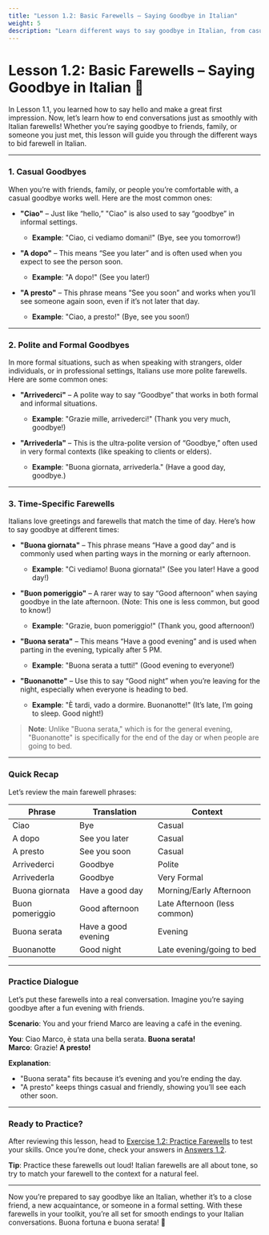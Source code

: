 ```yaml
---
title: "Lesson 1.2: Basic Farewells – Saying Goodbye in Italian"
weight: 5
description: "Learn different ways to say goodbye in Italian, from casual farewells to polite and formal send-offs."
---
```


# Lesson 1.2: Basic Farewells – Saying Goodbye in Italian 👋

In Lesson 1.1, you learned how to say hello and make a great first impression. Now, let’s learn how to end conversations just as smoothly with Italian farewells! Whether you’re saying goodbye to friends, family, or someone you just met, this lesson will guide you through the different ways to bid farewell in Italian.

---

### 1. Casual Goodbyes

When you’re with friends, family, or people you’re comfortable with, a casual goodbye works well. Here are the most common ones:

- **"Ciao"** – Just like “hello,” "Ciao" is also used to say “goodbye” in informal settings.
  - **Example**: "Ciao, ci vediamo domani!" (Bye, see you tomorrow!)

- **"A dopo"** – This means “See you later” and is often used when you expect to see the person soon.
  - **Example**: "A dopo!" (See you later!)

- **"A presto"** – This phrase means “See you soon” and works when you’ll see someone again soon, even if it’s not later that day.
  - **Example**: "Ciao, a presto!" (Bye, see you soon!)

---

### 2. Polite and Formal Goodbyes

In more formal situations, such as when speaking with strangers, older individuals, or in professional settings, Italians use more polite farewells. Here are some common ones:

- **"Arrivederci"** – A polite way to say “Goodbye” that works in both formal and informal situations.
  - **Example**: "Grazie mille, arrivederci!" (Thank you very much, goodbye!)

- **"Arrivederla"** – This is the ultra-polite version of “Goodbye,” often used in very formal contexts (like speaking to clients or elders).
  - **Example**: "Buona giornata, arrivederla." (Have a good day, goodbye.)

---

### 3. Time-Specific Farewells

Italians love greetings and farewells that match the time of day. Here’s how to say goodbye at different times:

- **"Buona giornata"** – This phrase means “Have a good day” and is commonly used when parting ways in the morning or early afternoon.
  - **Example**: "Ci vediamo! Buona giornata!" (See you later! Have a good day!)

- **"Buon pomeriggio"** – A rarer way to say “Good afternoon” when saying goodbye in the late afternoon. (Note: This one is less common, but good to know!)
  - **Example**: "Grazie, buon pomeriggio!" (Thank you, good afternoon!)

- **"Buona serata"** – This means “Have a good evening” and is used when parting in the evening, typically after 5 PM.
  - **Example**: "Buona serata a tutti!" (Good evening to everyone!)

- **"Buonanotte"** – Use this to say “Good night” when you’re leaving for the night, especially when everyone is heading to bed.
  - **Example**: "È tardi, vado a dormire. Buonanotte!" (It’s late, I’m going to sleep. Good night!)

> **Note**: Unlike "Buona serata," which is for the general evening, "Buonanotte" is specifically for the end of the day or when people are going to bed.

---

### Quick Recap

Let’s review the main farewell phrases:

| Phrase                | Translation              | Context                    |
|-----------------------|--------------------------|----------------------------|
| Ciao                  | Bye                      | Casual                     |
| A dopo                | See you later            | Casual                     |
| A presto              | See you soon             | Casual                     |
| Arrivederci           | Goodbye                  | Polite                     |
| Arrivederla           | Goodbye                  | Very Formal                |
| Buona giornata        | Have a good day          | Morning/Early Afternoon    |
| Buon pomeriggio       | Good afternoon           | Late Afternoon (less common)|
| Buona serata          | Have a good evening      | Evening                    |
| Buonanotte            | Good night               | Late evening/going to bed  |

---

### Practice Dialogue

Let’s put these farewells into a real conversation. Imagine you’re saying goodbye after a fun evening with friends.

**Scenario**: You and your friend Marco are leaving a café in the evening.

**You**: Ciao Marco, è stata una bella serata. **Buona serata!**  
**Marco**: Grazie! **A presto!**  

**Explanation**:
- "Buona serata" fits because it’s evening and you’re ending the day.
- "A presto" keeps things casual and friendly, showing you’ll see each other soon.

---

### Ready to Practice?

After reviewing this lesson, head to [Exercise 1.2: Practice Farewells](../exercise1.2/) to test your skills. Once you’re done, check your answers in [Answers 1.2](../answers1.2/).

**Tip**: Practice these farewells out loud! Italian farewells are all about tone, so try to match your farewell to the context for a natural feel.

---

Now you’re prepared to say goodbye like an Italian, whether it’s to a close friend, a new acquaintance, or someone in a formal setting. With these farewells in your toolkit, you’re all set for smooth endings to your Italian conversations. Buona fortuna e buona serata! 🎉
